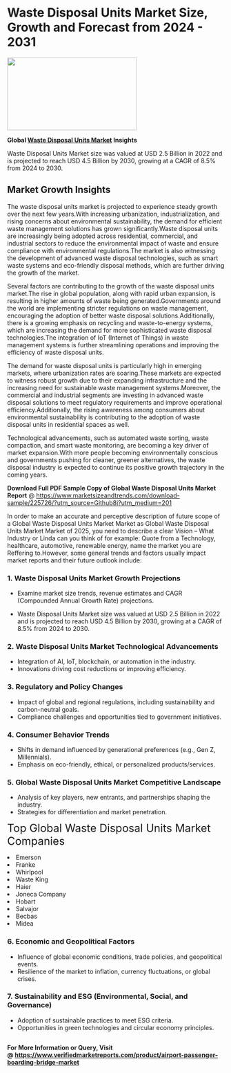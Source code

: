 <H1>Waste Disposal Units Market Size, Growth and Forecast from 2024 - 2031</H1><img class="aligncenter size-medium wp-image-584254" src="https://thirdeyenews.in/wp-content/uploads/2024/09/Global-Market-Research-300x168.jpeg" alt="" width="300" height="168" /><p><strong>Global&nbsp;<a href="https://www.marketsizeandtrends.com/download-sample/225726/?utm_source=Github8j?utm_medium=201">Waste Disposal Units Market</a> Insights</strong></p><p>Waste Disposal Units Market size was valued at USD 2.5 Billion in 2022 and is projected to reach USD 4.5 Billion by 2030, growing at a CAGR of 8.5% from 2024 to 2030.</p><p><h2>Market Growth Insights</h2> <p>The waste disposal units market is projected to experience steady growth over the next few years.With increasing urbanization, industrialization, and rising concerns about environmental sustainability, the demand for efficient waste management solutions has grown significantly.Waste disposal units are increasingly being adopted across residential, commercial, and industrial sectors to reduce the environmental impact of waste and ensure compliance with environmental regulations.The market is also witnessing the development of advanced waste disposal technologies, such as smart waste systems and eco-friendly disposal methods, which are further driving the growth of the market.</p> <p>Several factors are contributing to the growth of the waste disposal units market.The rise in global population, along with rapid urban expansion, is resulting in higher amounts of waste being generated.Governments around the world are implementing stricter regulations on waste management, encouraging the adoption of better waste disposal solutions.Additionally, there is a growing emphasis on recycling and waste-to-energy systems, which are increasing the demand for more sophisticated waste disposal technologies.The integration of IoT (Internet of Things) in waste management systems is further streamlining operations and improving the efficiency of waste disposal units.</p> <p>The demand for waste disposal units is particularly high in emerging markets, where urbanization rates are soaring.These markets are expected to witness robust growth due to their expanding infrastructure and the increasing need for sustainable waste management systems.Moreover, the commercial and industrial segments are investing in advanced waste disposal solutions to meet regulatory requirements and improve operational efficiency.Additionally, the rising awareness among consumers about environmental sustainability is contributing to the adoption of waste disposal units in residential spaces as well.</p> <p>Technological advancements, such as automated waste sorting, waste compaction, and smart waste monitoring, are becoming a key driver of market expansion.With more people becoming environmentally conscious and governments pushing for cleaner, greener alternatives, the waste disposal industry is expected to continue its positive growth trajectory in the coming years.</p> <p><span class=""><strong>Download Full PDF Sample Copy of Global Waste Disposal Units Market Report</strong> @ <a href="https://www.marketsizeandtrends.com/download-sample/225726/?utm_source=Github8j?utm_medium=201" target="_blank">https://www.marketsizeandtrends.com/download-sample/225726/?utm_source=Github8j?utm_medium=201</a></span></p><p>In order to make an accurate and perceptive description of future scope of a Global&nbsp;Waste Disposal Units Market Market as Global&nbsp;Waste Disposal Units Market Market of 2025, you need to describe a clear Vision &ndash; What Industry or Linda can you think of for example: Quote from a Technology, healthcare, automotive, renewable energy, name the market you are Reffering to.However, some general trends and factors usually impact market reports and their future outlook include:</p><h3>1.&nbsp;<strong>Waste Disposal Units Market Growth Projections</strong></h3><ul><li>Examine market size trends, revenue estimates and CAGR (Compounded Annual Growth Rate) projections.</li><li><p>Waste Disposal Units Market size was valued at USD 2.5 Billion in 2022 and is projected to reach USD 4.5 Billion by 2030, growing at a CAGR of 8.5% from 2024 to 2030.</p></li></ul><h3>2.&nbsp;<strong>Waste Disposal Units Market Technological Advancements</strong></h3><ul><li>Integration of AI, IoT, blockchain, or automation in the industry.</li><li>Innovations driving cost reductions or improving efficiency.</li></ul><h3>3.&nbsp;<strong>Regulatory and Policy Changes</strong></h3><ul><li>Impact of global and regional regulations, including sustainability and carbon-neutral goals.</li><li>Compliance challenges and opportunities tied to government initiatives.</li></ul><h3>4.&nbsp;<strong>Consumer Behavior Trends</strong></h3><ul><li>Shifts in demand influenced by generational preferences (e.g., Gen Z, Millennials).</li><li>Emphasis on eco-friendly, ethical, or personalized products/services.</li></ul><h3>5.&nbsp;<strong>Global Waste Disposal Units Market Competitive Landscape</strong></h3><ul><li>Analysis of key players, new entrants, and partnerships shaping the industry.</li><li>Strategies for differentiation and market penetration.</li></ul><p data-pm-slice="1 1 []"><span style="color: inherit; font-family: inherit; font-size: 25px;">Top Global Waste Disposal Units Market Companies</span></p><div class="" data-test-id=""><p><li>Emerson</li><li> Franke</li><li> Whirlpool</li><li> Waste King</li><li> Haier</li><li> Joneca Company</li><li> Hobart</li><li> Salvajor</li><li> Becbas</li><li> Midea</li></p></div><h3>6.&nbsp;<strong>Economic and Geopolitical Factors</strong></h3><ul><li>Influence of global economic conditions, trade policies, and geopolitical events.</li><li>Resilience of the market to inflation, currency fluctuations, or global crises.</li></ul><h3>7.&nbsp;<strong>Sustainability and ESG (Environmental, Social, and Governance)</strong></h3><ul><li>Adoption of sustainable practices to meet ESG criteria.</li><li>Opportunities in green technologies and circular economy principles.</li></ul><h2><strong style="font-size: 14px;">For More Information or Query, Visit @&nbsp;</strong><a style="background-color: #ffffff; font-size: 14px;" href="https://www.marketsizeandtrends.com/report/waste-disposal-units-market/" target="_blank">https://www.verifiedmarketreports.com/product/airport-passenger-boarding-bridge-market</a></h2>